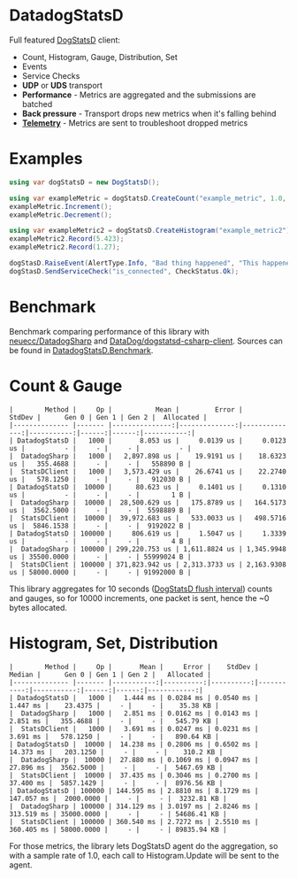 # DatadogStatsD
Full featured [DogStatsD](https://docs.datadoghq.com/developers/dogstatsd) client:
- Count, Histogram, Gauge, Distribution, Set
- Events
- Service Checks
- **UDP** or **UDS** transport
- **Performance** - Metrics are aggregated and the submissions are batched
- **Back pressure** - Transport drops new metrics when it's falling behind
- [**Telemetry**](https://docs.datadoghq.com/developers/dogstatsd/high_throughput/?tab=go#client-side-telemetry) -
  Metrics are sent to troubleshoot dropped metrics

# Examples

```csharp
using var dogStatsD = new DogStatsD();

using var exampleMetric = dogStatsD.CreateCount("example_metric", 1.0, new[] { "environment:dev" });
exampleMetric.Increment();
exampleMetric.Decrement();

using var exampleMetric2 = dogStatsD.CreateHistogram("example_metric2");
exampleMetric2.Record(5.423);
exampleMetric2.Record(1.27);

dogStasD.RaiseEvent(AlertType.Info, "Bad thing happened", "This happened");
dogStasD.SendServiceCheck("is_connected", CheckStatus.Ok);
```

# Benchmark

Benchmark comparing performance of this library with [neuecc/DatadogSharp](https://github.com/neuecc/DatadogSharp)
and [DataDog/dogstatsd-csharp-client](https://github.com/DataDog/dogstatsd-csharp-client). Sources can be found in
[DatadogStatsD.Benchmark](https://github.com/verdie-g/DatadogStatsD/blob/master/DatadogStatsD.Benchmark/Program.cs).

# Count & Gauge

```
|        Method |     Op |           Mean |         Error |        StdDev |      Gen 0 | Gen 1 | Gen 2 |  Allocated |
|-------------- |------- |---------------:|--------------:|--------------:|-----------:|------:|------:|-----------:|
| DatadogStatsD |   1000 |       8.053 us |     0.0139 us |     0.0123 us |          - |     - |     - |          - |
|  DatadogSharp |   1000 |   2,897.898 us |    19.9191 us |    18.6323 us |   355.4688 |     - |     - |   558890 B |
|  StatsDClient |   1000 |   3,573.429 us |    26.6741 us |    22.2740 us |   578.1250 |     - |     - |   912030 B |
| DatadogStatsD |  10000 |      80.623 us |     0.1401 us |     0.1310 us |          - |     - |     - |        1 B |
|  DatadogSharp |  10000 |  28,500.629 us |   175.8789 us |   164.5173 us |  3562.5000 |     - |     - |  5598889 B |
|  StatsDClient |  10000 |  39,972.683 us |   533.0033 us |   498.5716 us |  5846.1538 |     - |     - |  9192022 B |
| DatadogStatsD | 100000 |     806.619 us |     1.5047 us |     1.3339 us |          - |     - |     - |        4 B |
|  DatadogSharp | 100000 | 299,220.753 us | 1,611.8824 us | 1,345.9948 us | 35500.0000 |     - |     - | 55999024 B |
|  StatsDClient | 100000 | 371,823.942 us | 2,313.3733 us | 2,163.9308 us | 58000.0000 |     - |     - | 91992000 B |
```

This library aggregates for 10 seconds ([DogStatsD flush interval](https://docs.datadoghq.com/developers/dogstatsd/data_aggregation/#how-is-aggregation-performed-with-the-dogstatsd-server))
counts and gauges, so for 10000 increments, one packet is sent, hence the ~0 bytes allocated.

# Histogram, Set, Distribution

```
|        Method |     Op |       Mean |     Error |    StdDev |     Median |      Gen 0 | Gen 1 | Gen 2 |   Allocated |
|-------------- |------- |-----------:|----------:|----------:|-----------:|-----------:|------:|------:|------------:|
| DatadogStatsD |   1000 |   1.444 ms | 0.0284 ms | 0.0540 ms |   1.447 ms |    23.4375 |     - |     - |    35.38 KB |
|  DatadogSharp |   1000 |   2.851 ms | 0.0162 ms | 0.0143 ms |   2.851 ms |   355.4688 |     - |     - |   545.79 KB |
|  StatsDClient |   1000 |   3.691 ms | 0.0247 ms | 0.0231 ms |   3.691 ms |   578.1250 |     - |     - |   890.64 KB |
| DatadogStatsD |  10000 |  14.238 ms | 0.2806 ms | 0.6502 ms |  14.373 ms |   203.1250 |     - |     - |    310.2 KB |
|  DatadogSharp |  10000 |  27.880 ms | 0.1069 ms | 0.0947 ms |  27.896 ms |  3562.5000 |     - |     - |  5467.69 KB |
|  StatsDClient |  10000 |  37.435 ms | 0.3046 ms | 0.2700 ms |  37.400 ms |  5857.1429 |     - |     - |  8976.56 KB |
| DatadogStatsD | 100000 | 144.595 ms | 2.8810 ms | 8.1729 ms | 147.057 ms |  2000.0000 |     - |     - |  3232.81 KB |
|  DatadogSharp | 100000 | 314.129 ms | 3.0197 ms | 2.8246 ms | 313.519 ms | 35000.0000 |     - |     - | 54686.41 KB |
|  StatsDClient | 100000 | 360.540 ms | 2.7272 ms | 2.5510 ms | 360.405 ms | 58000.0000 |     - |     - | 89835.94 KB |
```

For those metrics, the library lets DogStatsD agent do the aggregation, so with a sample rate of 1.0, each call to
Histogram.Update will be sent to the agent.
